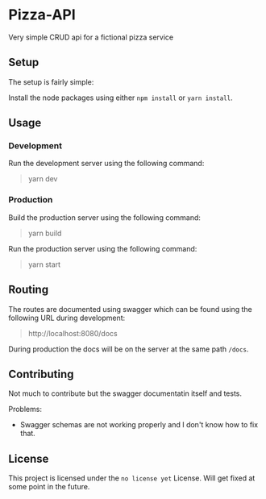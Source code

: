 # Pizza-API

Very simple CRUD api for a fictional pizza service

## Setup

The setup is fairly simple:

Install the node packages using either `npm install` or `yarn install`.

## Usage

### Development

Run the development server using the following command:

> yarn dev

### Production

Build the production server using the following command:

> yarn build

Run the production server using the following command:

> yarn start

## Routing

The routes are documented using swagger which can be found using the following URL during development:

> http://localhost:8080/docs

During production the docs will be on the server at the same path `/docs`.

## Contributing

Not much to contribute but the swagger documentatin itself and tests.

Problems:

- Swagger schemas are not working properly and I don't know how to fix that.

## License

This project is licensed under the `no license yet` License. Will get fixed at some point in the future.
